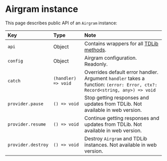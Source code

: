 # Airgram instance

This page describes public API of an `Airgram` instance:

| Key | Type | Note |
| :--- | :--- | :--- |
| `api` | Object | Contains wrappers for all [TDLib methods](methods.md). |
| `config` | Object | Airgram configuration. Readonly. |
| `catch` | `(handler) => void` | Overrides default error handler. Argument `handler` takes a function: `(error: Error, ctx?: Record<string, any>) => void` |
| `provider.pause` | `() => void` | Stop getting responses and updates from TDLib. Not available in web version. |
| `provider.resume` | `() => void` | Continue getting responses and updates from TDLib. Not available in web version. |
| `provider.destroy` | `() => void` | Destroy `Airgram` and TDLib instances. Not available in web version. |

